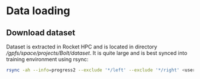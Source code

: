 # Data loading

## Download dataset

Dataset is extracted in Rocket HPC and is located in directory _/gpfs/space/projects/Bolt/dataset_. It is quite large
and is best synced into training environment using rsync:

```bash
rsync -ah --info=progress2 --exclude '*/left' --exclude '*/right' <username>@rocket.hpc.ut.ee:/gpfs/space/projects/Bolt/dataset-cropped .
```
